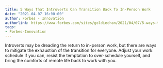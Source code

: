 ```yaml
---
title: 5 Ways That Introverts Can Transition Back To In-Person Work
date: "2021-04-07 16:00:00"
author: Forbes - Innovation
authorlink: https://www.forbes.com/sites/goldiechan/2021/04/07/5-ways-that-introverts-can-transition-back-to-in-person-work/
tags:
- Forbes-Innovation
---
```

Introverts may be dreading the return to in-person work, but there are ways to mitigate the exhaustion of the transition for everyone. Adjust your work schedule if you can, resist the temptation to over-schedule yourself, and bring the comforts of remote life back to work with you.